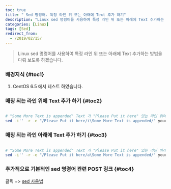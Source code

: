 ```yaml
---
toc: true
title: " Sed 명령어. 특정 라인 위 또는 아래에 Text 추가 하기"
description: "Linux sed 명령어를 사용하여 특정 라인 위 또는 아래에 Text 추가하는 방법을 다뤄 보도록 하겠습니다."
categories: [Linux]
tags: [Sed]
redirect_from:
  - /2019/02/15/
---
```


> Linux sed 명령어를 사용하여 특정 라인 위 또는 아래에 Text 추가하는 방법을 다뤄 보도록 하겠습니다.

### 배경지식 {#toc1}

1. CentOS 6.5 에서 테스트 하였습니다.

### 매칭 되는 라인 위에 Text 추가 하기 {#toc2}

```bash

# "Some More Text is appended" Text 가 "Please Put it here" 있는 라인 위에 추가 됩니다.
sed -i'' -r -e "/Please Put it here/i\Some More Text is appended/" your_file.txt 

```

### 매칭 되는 라인 아래에 Text 추가 하기 {#toc3}

```bash

# "Some More Text is appended" Text 가 "Please Put it here" 있는 라인 아래에 추가 됩니다.
sed -i'' -r -e "/Please Put it here/a\Some More Text is appended/" your_file.txt 

```

### 추가적으로 기본적인 sed 명령어 관련 POST 링크 {#toc4}

클릭 => [sed 사용법](https://marindie.github.io/linux/Sed-Replace-Text-Sample-EN/) 

[^1]: This is a footnote.

[kramdown]: https://kramdown.gettalong.org/
[My Blog]: https://marindie.github.io



